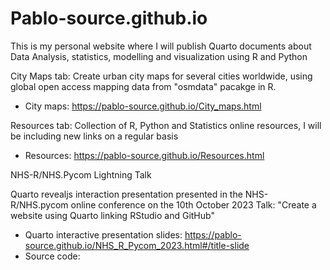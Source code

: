# Pablo-source.github.io

This is my personal website where I will publish Quarto documents about Data Analysis, statistics, modelling and visualization using R and Python

City Maps tab: Create urban city maps for several cities worldwide, using global open access mapping data from "osmdata" pacakge in R.

- City maps: <https://pablo-source.github.io/City_maps.html>

Resources tab: Collection of R, Python and Statistics online resources, I will be including new links on a regular basis

- Resources: <https://pablo-source.github.io/Resources.html>

NHS-R/NHS.Pycom Lightning Talk

Quarto revealjs interaction presentation presented in the NHS-R/NHS.pycom online conference on the 10th October 2023
Talk: "Create a website using Quarto linking RStudio and GitHub"

- Quarto interactive presentation slides: https://pablo-source.github.io/NHS_R_Pycom_2023.html#/title-slide
- Source code: 
